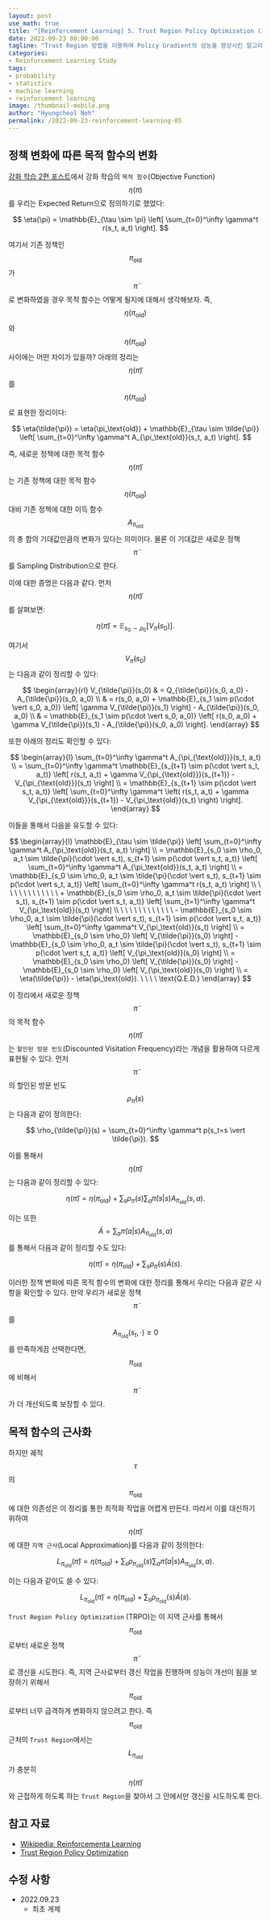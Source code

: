 ```yaml
---
layout: post
use_math: true
title: "[Reinforcement Learning] 5. Trust Region Policy Optimization (1)"
date: 2022-09-23 00:00:00
tagline: "Trust Region 방법을 이용하여 Policy Gradient의 성능을 향상시킨 알고리즘인 Trust Region Policy Optimization에 대해서 정리"
categories:
- Reinforcement Learning Study
tags:
- probability
- statistics
- machine learning
- reinforcement learning
image: /thumbnail-mobile.png
author: "Hyungcheol Noh"
permalink: /2022-09-23-reinforcement-learning-05
---
```


## 정책 변화에 따른 목적 함수의 변화
[강화 학습 2편 포스트](https://hcnoh.github.io/2022-07-02-reinforcement-learning-02)에서 강화 학습의 `목적 함수`(Objective Function) $$\eta(\pi)$$를 우리는 Expected Return으로 정의하기로 했었다:

$$
\eta(\pi) = \mathbb{E}_{\tau \sim \pi} \left[ \sum_{t=0}^\infty \gamma^t r(s_t, a_t) \right].
$$

여기서 기존 정책인 $$\pi_\text{old}$$가 $$\tilde{\pi}$$로 변화하였을 경우 목적 함수는 어떻게 될지에 대해서 생각해보자. 즉, $$\eta(\pi_\text{old})$$와 $$\eta(\pi_\text{old})$$ 사이에는 어떤 차이가 있을까? 아래의 정리는 $$\eta(\tilde{\pi})$$를 $$\eta(\pi_\text{old})$$로 표현한 정리이다:

$$
\eta(\tilde{\pi}) = \eta(\pi_\text{old}) + \mathbb{E}_{\tau \sim \tilde{\pi}} \left[ \sum_{t=0}^\infty \gamma^t A_{\pi_\text{old}}(s_t, a_t) \right].
$$

즉, 새로운 정책에 대한 목적 함수 $$\eta(\tilde{\pi})$$는 기존 정책에 대한 목적 함수 $$\eta(\pi_\text{old})$$ 대비 기존 정책에 대한 이득 함수 $$A_{\pi_\text{old}}$$의 총 합의 기대값만큼의 변화가 있다는 의미이다. 물론 이 기대값은 새로운 정책 $$\tilde{\pi}$$를 Sampling Distribution으로 한다.

이에 대한 증명은 다음과 같다. 먼저 $$\eta(\tilde{\pi})$$를 살펴보면:

$$
\eta(\tilde{\pi}) = \mathbb{E}_{s_0 \sim \rho_0} \left[ V_{\tilde{\pi}}(s_0) \right].
$$

여기서 $$V_{\tilde{\pi}}(s_0)$$는 다음과 같이 정리할 수 있다:

$$
\begin{array}{rl}
V_{\tilde{\pi}}(s_0)
& = Q_{\tilde{\pi}}(s_0, a_0) - A_{\tilde{\pi}}(s_0, a_0) \\
& = r(s_0, a_0) + \mathbb{E}_{s_1 \sim p(\cdot \vert s_0, a_0)} \left[ \gamma V_{\tilde{\pi}}(s_1) \right] - A_{\tilde{\pi}}(s_0, a_0) \\
& = \mathbb{E}_{s_1 \sim p(\cdot \vert s_0, a_0)} \left[ r(s_0, a_0) + \gamma V_{\tilde{\pi}}(s_1) - A_{\tilde{\pi}}(s_0, a_0) \right].
\end{array}
$$

또한 아래의 정리도 확인할 수 있다:

$$
\begin{array}{l}
\sum_{t=0}^\infty \gamma^t A_{\pi_{\text{old}}}(s_t, a_t) \\
= \sum_{t=0}^\infty \gamma^t \mathbb{E}_{s_{t+1} \sim p(\cdot \vert s_t, a_t)} \left[ r(s_t, a_t) + \gamma V_{\pi_{\text{old}}}(s_{t+1}) - V_{\pi_{\text{old}}}(s_t) \right] \\
= \mathbb{E}_{s_{t+1} \sim p(\cdot \vert s_t, a_t)} \left[ \sum_{t=0}^\infty \gamma^t \left( r(s_t, a_t) + \gamma V_{\pi_{\text{old}}}(s_{t+1}) - V_{\pi_\text{old}}(s_t) \right) \right].
\end{array}
$$

이들을 통해서 다음을 유도할 수 있다:

$$
\begin{array}{l}
\mathbb{E}_{\tau \sim \tilde{\pi}} \left[ \sum_{t=0}^\infty \gamma^t A_{\pi_\text{old}}(s_t, a_t) \right] \\
= \mathbb{E}_{s_0 \sim \rho_0, a_t \sim \tilde{\pi}(\cdot \vert s_t), s_{t+1} \sim p(\cdot \vert s_t, a_t)} \left[ \sum_{t=0}^\infty \gamma^t A_{\pi_\text{old}}(s_t, a_t) \right] \\
= \mathbb{E}_{s_0 \sim \rho_0, a_t \sim \tilde{\pi}(\cdot \vert s_t), s_{t+1} \sim p(\cdot \vert s_t, a_t)} \left[ \sum_{t=0}^\infty \gamma^t r(s_t, a_t) \right] \\
\ \ \ \  \ \ \ \  \ \ \ \ + \mathbb{E}_{s_0 \sim \rho_0, a_t \sim \tilde{\pi}(\cdot \vert s_t), s_{t+1} \sim p(\cdot \vert s_t, a_t)} \left[ \sum_{t=1}^\infty \gamma^t V_{\pi_\text{old}}(s_t) \right] \\
\ \ \ \  \ \ \ \  \ \ \ \ - \mathbb{E}_{s_0 \sim \rho_0, a_t \sim \tilde{\pi}(\cdot \vert s_t), s_{t+1} \sim p(\cdot \vert s_t, a_t)} \left[ \sum_{t=0}^\infty \gamma^t V_{\pi_\text{old}}(s_t) \right] \\
= \mathbb{E}_{s_0 \sim \rho_0} \left[ V_{\tilde{\pi}}(s_0) \right] - \mathbb{E}_{s_0 \sim \rho_0, a_t \sim \tilde{\pi}(\cdot \vert s_t), s_{t+1} \sim p(\cdot \vert s_t, a_t)} \left[ V_{\pi_\text{old}}(s_0) \right] \\
= \mathbb{E}_{s_0 \sim \rho_0} \left[ V_{\tilde{\pi}}(s_0) \right] - \mathbb{E}_{s_0 \sim \rho_0} \left[ V_{\pi_\text{old}}(s_0) \right] \\
= \eta(\tilde{\pi}) - \eta(\pi_\text{old}). \ \ \ \ \text{Q.E.D.}
\end{array}
$$

이 정리에서 새로운 정책 $$\tilde{\pi}$$의 목적 함수 $$\eta(\tilde{\pi})$$는 `할인된 방문 빈도`(Discounted Visitation Frequency)라는 개념을 활용하여 다르게 표현될 수 있다. 먼저 $$\tilde{\pi}$$의 할인된 방문 빈도 $$\rho_{\tilde{\pi}}(s)$$는 다음과 같이 정의한다:

$$
\rho_{\tilde{\pi}}(s) = \sum_{t=0}^\infty \gamma^t p(s_t=s \vert \tilde{\pi}).
$$

이를 통해서 $$\eta(\tilde{\pi})$$는 다음과 같이 정리할 수 있다:

$$
\eta(\tilde{\pi}) = \eta(\pi_\text{old}) + \sum_s \rho_{\tilde{\pi}}(s) \sum_a \tilde{\pi}(s \vert s) A_{\pi_\text{old}}(s, a).
$$

이는 또한 $$\bar{A} = \sum_a \tilde{\pi}(a \vert s) A_{\pi_\text{old}}(s, a)$$를 통해서 다음과 같이 정리할 수도 있다:

$$
\eta(\tilde{\pi}) = \eta(\pi_\text{old}) + \sum_s \rho_{\tilde{\pi}}(s) \bar{A}(s).
$$

이러한 정책 변화에 따른 목적 함수의 변화에 대한 정리를 통해서 우리는 다음과 같은 사항을 확인할 수 있다. 만약 우리가 새로운 정책 $$\tilde{\pi}$$를 $$A_{\pi_\text{old}}(s_t, \cdot) \geq 0$$를 만족하게끔 선택한다면, $$\pi_\text{old}$$에 비해서 $$\tilde{\pi}$$가 더 개선되도록 보장할 수 있다.

## 목적 함수의 근사화
하지만 궤적 $$\tau$$의 $$\pi_\text{old}$$에 대한 의존성은 이 정리를 통한 최적화 작업을 어렵게 만든다. 따라서 이를 대신하기 위하여 $$\eta(\tilde{\pi})$$에 대한 `지역 근사`(Local Approximation)를 다음과 같이 정의한다:

$$
L_{\pi_\text{old}}(\tilde{\pi}) = \eta(\pi_\text{old}) + \sum_s \rho_{\pi_\text{old}}(s) \sum_a \tilde{\pi}(a \vert s) A_{\pi_\text{old}}(s, a).
$$

이는 다음과 같이도 쓸 수 있다:

$$
L_{\pi_\text{old}}(\tilde{\pi}) = \eta(\pi_\text{old}) + \sum_s \rho_{\pi_\text{old}}(s) \bar{A}(s).
$$

`Trust Region Policy Optimization` (TRPO)는 이 지역 근사를 통해서 $$\pi_\text{old}$$로부터 새로운 정책 $$\tilde{\pi}$$로 갱신을 시도한다. 즉, 지역 근사로부터 갱신 작업을 진행하며 성능이 개선이 됨을 보장하기 위해서 $$\pi_\text{old}$$로부터 너무 급격하게 변화하지 않으려고 한다. 즉 $$\pi_\text{old}$$ 근처의 `Trust Region`에서는 $$L_{\pi_\text{old}}$$가 충분히 $$\eta(\tilde{\pi})$$와 근접하게 하도록 하는 `Trust Region`을 찾아서 그 안에서만 갱신을 시도하도록 한다.

## 참고 자료
- [Wikipedia: Reinforcementa Learning](https://en.wikipedia.org/wiki/Reinforcement_learning)
- [Trust Region Policy Optimization](https://arxiv.org/pdf/1502.05477.pdf)

## 수정 사항
- 2022.09.23
    - 최초 게제
